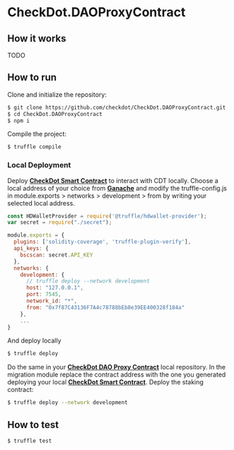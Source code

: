 # CheckDot.DAOProxyContract
## How it works
TODO

## How to run
Clone and initialize the repository:
```sh
$ git clone https://github.com/checkdot/CheckDot.DAOProxyContract.git
$ cd CheckDot.DAOProxyContract
$ npm i
```
Compile the project:
```sh
$ truffle compile
```

### Local Deployment
Deploy **[CheckDot Smart Contract](https://github.com/checkdot/CheckdotERC20Contract)** to interact with CDT locally. Choose a local address of your choice from **[Ganache](https://trufflesuite.com/ganache/index.html)** and modify the truffle-config.js in module.exports > networks > development > from by writing your selected local address.
```js
const HDWalletProvider = require('@truffle/hdwallet-provider');
var secret = require("./secret");

module.exports = {
  plugins: ['solidity-coverage', 'truffle-plugin-verify'],
  api_keys: {
    bscscan: secret.API_KEY
  },
  networks: {
    development: {
      // truffle deploy --network development
      host: "127.0.0.1",
      port: 7545,
      network_id: "*",
      from: "0x7f87C43136F7A4c78788bEb8e39EE400328f184a"
    },
    ...
}
```
And deploy locally
```sh
$ truffle deploy
```
 Do the same in your **[CheckDot DAO Proxy Contract](https://github.com/checkdot/CheckDot.DAOProxyContract)** local repository. In the migration module replace the contract address with the one you generated deploying your local **[CheckDot Smart Contract](https://github.com/checkdot/CheckdotERC20Contract)**. Deploy the staking contract:
 ```sh
 $ truffle deploy --network development
 ```

## How to test
```sh
$ truffle test
```
